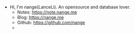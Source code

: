 - Hi, I'm nange(LanceLi). An opensource and database lover.
	- Notes: https://note.nange.me
	- Blog: https://nange.me
	- Github: https://github.com/nange
	-
